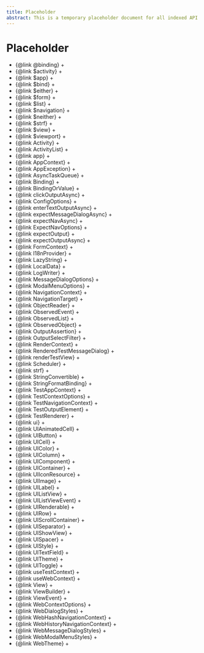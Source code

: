 ```yaml
---
title: Placeholder
abstract: This is a temporary placeholder document for all indexed API documentation.
---
```


# Placeholder

- {@link @binding} +
- {@link $activity} +
- {@link $app} +
- {@link $bind} +
- {@link $either} +
- {@link $form} +
- {@link $list} +
- {@link $navigation} +
- {@link $neither} +
- {@link $strf} +
- {@link $view} +
- {@link $viewport} +
- {@link Activity} +
- {@link ActivityList} +
- {@link app} +
- {@link AppContext} +
- {@link AppException} +
- {@link AsyncTaskQueue} +
- {@link Binding} +
- {@link BindingOrValue} +
- {@link clickOutputAsync} +
- {@link ConfigOptions} +
- {@link enterTextOutputAsync} +
- {@link expectMessageDialogAsync} +
- {@link expectNavAsync} +
- {@link ExpectNavOptions} +
- {@link expectOutput} +
- {@link expectOutputAsync} +
- {@link FormContext} +
- {@link I18nProvider} +
- {@link LazyString} +
- {@link LocalData} +
- {@link LogWriter} +
- {@link MessageDialogOptions} +
- {@link ModalMenuOptions} +
- {@link NavigationContext} +
- {@link NavigationTarget} +
- {@link ObjectReader} +
- {@link ObservedEvent} +
- {@link ObservedList} +
- {@link ObservedObject} +
- {@link OutputAssertion} +
- {@link OutputSelectFilter} +
- {@link RenderContext} +
- {@link RenderedTestMessageDialog} +
- {@link renderTestView} +
- {@link Scheduler} +
- {@link strf} +
- {@link StringConvertible} +
- {@link StringFormatBinding} +
- {@link TestAppContext} +
- {@link TestContextOptions} +
- {@link TestNavigationContext} +
- {@link TestOutputElement} +
- {@link TestRenderer} +
- {@link ui} +
- {@link UIAnimatedCell} +
- {@link UIButton} +
- {@link UICell} +
- {@link UIColor} +
- {@link UIColumn} +
- {@link UIComponent} +
- {@link UIContainer} +
- {@link UIIconResource} +
- {@link UIImage} +
- {@link UILabel} +
- {@link UIListView} +
- {@link UIListViewEvent} +
- {@link UIRenderable} +
- {@link UIRow} +
- {@link UIScrollContainer} +
- {@link UISeparator} +
- {@link UIShowView} +
- {@link UISpacer} +
- {@link UIStyle} +
- {@link UITextField} +
- {@link UITheme} +
- {@link UIToggle} +
- {@link useTestContext} +
- {@link useWebContext} +
- {@link View} +
- {@link ViewBuilder} +
- {@link ViewEvent} +
- {@link WebContextOptions} +
- {@link WebDialogStyles} +
- {@link WebHashNavigationContext} +
- {@link WebHistoryNavigationContext} +
- {@link WebMessageDialogStyles} +
- {@link WebModalMenuStyles} +
- {@link WebTheme} +
